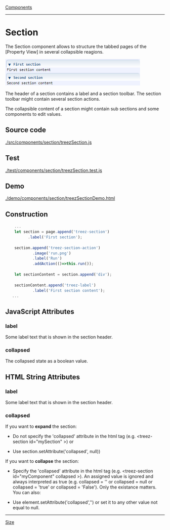 [Components](../components.md)

----

# Section
		
The Section component allows to structure the tabbed pages of the [Property View] in several collapsible reagions. 
	
![](../../images/treezSection.png)

The header of a section contains a label and a section toolbar. The section toolbar might contain several section actions.

The collapsible content of a section might contain sub sections and some components to edit values. 
		
## Source code

[./src/components/section/treezSection.js](../../../src/components/section/treezSection.js)

## Test

[./test/components/section/treezSection.test.js](../../../test/components/section/treezSection.test.js)

## Demo

[./demo/components/section/treezSectionDemo.html](../../../demo/components/section/treezSectionDemo.html)

## Construction

```javascript
    ...
    let section = page.append('treez-section')
		  .label('First section');
      
    section.append('treez-section-action')
	        .image('run.png')
	        .label('Run')
	        .addAction(()=>this.run());
      
    let sectionContent = section.append('div');
    
    sectionContent.append('treez-label')
            .label('First section content'); 	
   ...
```

## JavaScript Attributes

### label

Some label text that is shown in the section header. 

### collapsed

The collapsed state as a boolean value. 



## HTML String Attributes

### label

Some label text that is shown in the section header. 

### collapsed

If you want to **expand** the section:

* Do not specify the 'collapsed' attribute in the html tag (e.g. \<treez-section id="mySection" ></treez-section>) or

* Use section.setAttribute('collapsed', null)) 

If you want to **collapse** the section:

* Specify the 'collapsed' attribute in the html tag (e.g. \<treez-section id="myComponent" collapsed ></treez-section>). 
An assigned value is ignored and always interpreted as true (e.g. collapsed = '' or collapsed = null or collapsed = 'true' or
collapsed = 'False'). Only the existance matters. You can also:

* Use element.setAttribute('collapsed','') or set it to any other value not equal to null.


----

[Size](../size/size.md)
